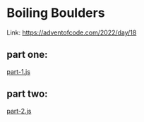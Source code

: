 # Boiling Boulders

Link: https://adventofcode.com/2022/day/18

## part one:
[part-1.js](part-1.js)

## part two:
[part-2.js](part-2.js)
